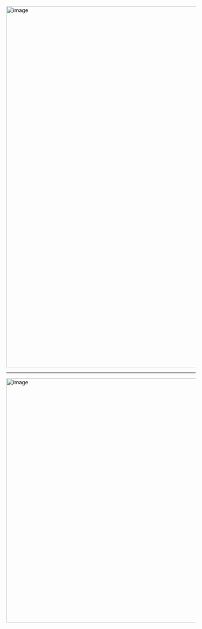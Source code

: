 <img width="961" alt="image" src="https://github.com/samratp/BITS-WILP-CloudComputing/assets/51691541/570a7757-c1a9-4dbf-be38-3d97a99317b2">

----

<img width="650" alt="image" src="https://github.com/samratp/BITS-WILP-CloudComputing/assets/51691541/edbab5f0-720e-4735-b2ca-cbeb7f879de4">

